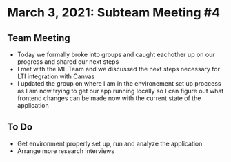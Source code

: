 # March 3, 2021: Subteam Meeting #4
## Team Meeting
* Today we formally broke into groups and caught eachother up on our progress and shared our next steps 
* I met with the ML Team and we discussed the next steps necessary for LTI integration with Canvas 
* I updated the group on where I am in the environement set up proccess as I am now trying to get our app running locally 
so I can figure out what frontend changes can be made now with the current state of the application 

## To Do 
* Get environment properly set up, run and analyze the application 
* Arrange more research interviews 
